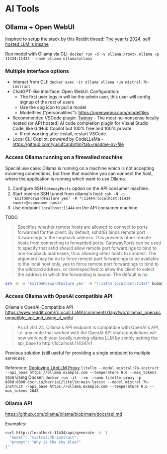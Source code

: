 # AI Tools

## Ollama + Open WebUI

Inspired to setup the stack by this Reddit thread: [The year is 2024, self hosted LLM is insane](https://www.reddit.com/r/selfhosted/comments/1b2of7h/the_year_is_2024_self_hosted_llm_is_insane/)

Run model with Ollama via CLI: `docker run -d -v ollama:/root/.ollama -p 11434:11434 --name ollama ollama/ollama`

### Multiple interface options

- Interact from CLI: `docker exec -it ollama ollama run mistral:7b-instruct`
- ChatGPT-like interface: Open WebUI. Configuration:
  - The first user logs in will be the admin user, this user will config signup of the rest of users
  - Use the cog icon to pull a model
  - Modelfiles ("personalities"): https://openwebui.com/modelfiles
- Recommended VSCode plugin: [Twinny](https://github.com/rjmacarthy/twinny) - The most no-nonsense locally hosted (or API hosted) AI code completion plugin for Visual Studio Code, like GitHub Copilot but 100% free and 100% private.
  - If not working after install, restart VSCode.
- Local CLI Copilot, powered by CodeLLaMa - https://github.com/yusufcanb/tlm?tab=readme-ov-file

### Access Ollama running on a firewalled machine

Special use case: Ollama is running on a machine which is not accepting incoming connections, but from that machine you can connect the host, where the application is running which want to use Ollama.
1. Configure SSH `GatewayPorts` option on the API consumer machine.
2. Start reverse SSH tunnel from ollama's host: `ssh -N -o 'ExitOnForwardFailure yes' -R *:11444:localhost:11434 <user>@<consumer-host>`
3. Use endpoint `localhost:11444` on the API consumer machine.

TODO
> Specifies whether remote hosts are allowed to connect to ports forwarded for the client.  By default, sshd(8) binds remote port forwardings to the loopback address.  This prevents other remote hosts from connecting to forwarded ports.
> GatewayPorts can be used to specify that sshd should allow remote port forwardings to bind to non-loopback addresses, thus allowing other hosts to connect.
> The argument may be no to force remote port forwardings to be available to the local host only, yes to force remote port forwardings to bind to the wildcard address, or clientspecified to allow the client to select the address to which the forwarding is bound.
> The default is no.

```sh
ssh -N -o 'ExitOnForwardFailure yes' -R "*:11444:localhost:11434" buba@nest
```

### Access Ollama with OpenAI compatible API

Ollama's OpenAI-Compatible API
https://www.reddit.com/r/LocalLLaMA/comments/1apvtwo/ollamas_openaicompatible_api_and_using_it_with/

> As of v0.1.24, Ollama's API endpoint is compatible with OpenAI's API, i.e. any code that worked with the OpenAI API chat/completions will now work with your locally running ollama LLM by simply setting the api_base to http://localhost:11434/v1

Previous solution (still useful for providing a single endpoint to multiple services):

Reference: [Deploying LiteLLM Proxy](https://litellm.vercel.app/docs/proxy/deploy)
`litellm --model mistral:7b-instruct --api_base https://ollama.example.com --temperature 0.6 --max_tokens 2048`
Using Docker:
`docker run -it --rm --name litellm-proxy -p 8888:8000 ghcr.io/berriai/litellm:main-latest --model mistral:7b-instruct --api_base https://ollama.example.com --temperature 0.6 --max_tokens 2048`

### Ollama API

https://github.com/ollama/ollama/blob/main/docs/api.md

Examples:

```sh
curl http://localhost:11434/api/generate -d '{
  "model": "mistral:7b-instruct",
  "prompt": "Why is the sky blue?"
}'
```
